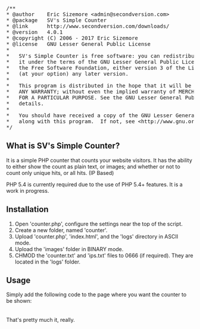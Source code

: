 <pre>
/**
* @author    Eric Sizemore &lt;admin@secondversion.com&gt;
* @package   SV's Simple Counter
* @link      http://www.secondversion.com/downloads/
* @version   4.0.1
* @copyright (C) 2006 - 2017 Eric Sizemore
* @license   GNU Lesser General Public License
*
*	SV's Simple Counter is free software: you can redistribute it and/or modify
*	it under the terms of the GNU Lesser General Public License as published by
*	the Free Software Foundation, either version 3 of the License, or
*	(at your option) any later version.
*
*	This program is distributed in the hope that it will be useful, but WITHOUT 
*	ANY WARRANTY; without even the implied warranty of MERCHANTABILITY or FITNESS 
*	FOR A PARTICULAR PURPOSE. See the GNU Lesser General Public License for more 
*	details.
*
*	You should have received a copy of the GNU Lesser General Public License
*	along with this program.  If not, see &lt;http://www.gnu.org/licenses/&gt;.
*/
</pre>


<h2>What is SV's Simple Counter?</h2>
It is a simple PHP counter that counts your website visitors. It has the ability to 
either show the count as plain text, or images; and whether or not to count only 
unique hits, or all hits. (IP Based)

PHP 5.4 is currently required due to the use of PHP 5.4+ features. It is a work in progress.

<h2>Installation</h2>
<ol>
	<li>Open 'counter.php', configure the settings near the top of the script.</li>
	<li>Create a new folder, named 'counter'.</li>
	<li>Upload 'counter.php', 'index.html', and the 'logs' directory in ASCII mode.</li>
	<li>Upload the 'images' folder in BINARY mode.</li>
	<li>CHMOD the 'counter.txt' and 'ips.txt' files to 0666 (if required). They are located in the 'logs' folder.</li>
</ol>

<h2>Usage</h2>
Simply add the following code to the page where you want the counter to be shown:<br />
<code><?php include './counter/counter.php'; ?></code>
<br />
<br />
That's pretty much it, really.
